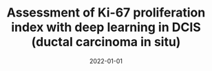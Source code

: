---
# Documentation: https://wowchemy.com/docs/managing-content/

title: Assessment of Ki-67 proliferation index with deep learning in DCIS (ductal
  carcinoma in situ)
subtitle: ''
summary: ''
authors:
- Łukasz Fuławka
- Jakub Błaszczyk
- tabakow
- Agnieszka Hałoń
tags: []
categories: []
date: '2022-01-01'
lastmod: 2022-10-07T05:46:51Z
featured: false
draft: false

# Featured image
# To use, add an image named `featured.jpg/png` to your page's folder.
# Focal points: Smart, Center, TopLeft, Top, TopRight, Left, Right, BottomLeft, Bottom, BottomRight.
image:
  caption: ''
  focal_point: ''
  preview_only: false

# Projects (optional).
#   Associate this post with one or more of your projects.
#   Simply enter your project's folder or file name without extension.
#   E.g. `projects = ["internal-project"]` references `content/project/deep-learning/index.md`.
#   Otherwise, set `projects = []`.
projects: []
publishDate: '2022-10-07T05:46:50.363911Z'
publication_types:
- '2'
abstract: ''
publication: '*Scientific Reports*'
doi: 10.1038/s41598-022-06555-3
links:
- name: URL
  url: https://www.nature.com/articles/s41598-022-06555-3
---